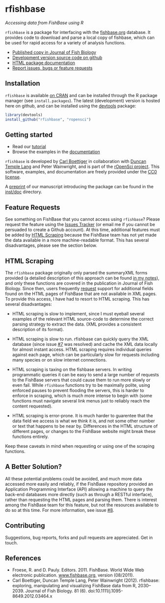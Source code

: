 rfishbase
=========

 _Accessing data from FishBase using R_
 
`rfishbase` is a package for interfacing with the [fishbase.org](http://fishbase.org) database. It provides code to download and parse a local copy of fishbase, which can be used for rapid access for a variety of analysis functions. 

- [Published copy in Journal of Fish Biology](http://dx.doi.org/10.1111/j.1095-8649.2012.03464.x)
- [Development version source code on github](https://github.com/ropensci/rfishbase)
- [HTML package documentation](http://ropensci.github.com/rfishbase/)
- [Report issues, bugs or feature requests](https://github.com/ropensci/rfishbase/issues)

Installation
------------

`rfishbase` is available [on CRAN](http://cran.r-project.org/web/packages/rfishbase/) and can be installed through the R package manager (see `install.packages`).  The latest (development) version is hosted here on github, and can be installed using the [devtools](https://github.com/hadley/devtools) package:

```r
library(devtools)
install_github("rfishbase", "ropensci")
```

Getting started
---------------

- Read our [tutorial](https://github.com/ropensci/rfishbase/blob/master/inst/doc/rfishbase/rfishbase_github.md)
- Browse the examples in the [documentation](http://ropensci.github.com/rfishbase/)


`rfishbase` is developed by [Carl Boettiger](https://github.com/cboettig) in collaboration with [Duncan Temple Lang](https://github.com/duncantl) and Peter Wainwright, and is part of the [rOpenSci project](http://github.com/ropensci).  This software, examples, and documentation are freely provided under the [CC0 license](http://creativecommons.org/publicdomain/zero/1.0/).

A [preprint](https://github.com/ropensci/rfishbase/blob/master/inst/doc/rfishbase/rfishbase_github.md) of our manuscript introducing the package can be found in the [inst/doc](https://github.com/ropensci/rfishbase/tree/master/inst/doc) directory.


Feature Requests
----------------

See something on FishBase that you cannot access using `rfishbase`?  Please request the feature using the [Issues Tracker](https://github.com/ropensci/rfishbase/issues) (or email me if you cannot be persuaded to create a Github account).  At this time, additional features must be added by [HTML Scraping]() because the FishBase team has not yet made the data available in a more machine-readable format.  This has several disadvantages, please see the section below.  

HTML Scraping
-------------

The `rfishbase` package originally only parsed the summaryXML forms provided (a detailed description of this approach can be found [in my notes](http://carlboettiger.info/2011/08/26/fishbase-from-r-some-xml-parsing.html)), and only these functions are covered in the publication in Journal of Fish Biology.  Since then, users frequently [request](https://github.com/ropensci/rfishbase/issues) support for additional fields found on the HTML pages of FishBase that are not available in XML pages.  To provide this access, I have had to resort to HTML scraping.  This has several disadvantages:

- HTML scraping is slow to implement, since I must eyeball several examples of the relevant HTML source-code to determine the correct parsing strategy to extract the data.  (XML provides a consistent description of its format).  

- HTML scraping is slow to run.  rfishbase can quickly query the XML database (since issue [#7](https://github.com/ropensci/rfishbase/issues/7) was resolved) and cache the XML data locally for almost instant access.  HTML scraping requires individual queries against each page, which can be particularly slow for requests including many species or on slow internet connections.  


- HTML scraping is taxing on the fishbase servers.  In writing programmatic queries it can be easy to send a large number of requests to the FishBase servers that could cause them to run more slowly or even fail.  While `rfishbase` functions try to be maximally polite, using enforced pauses to prevent flooding the servers, this is harder to enforce in scraping, which is much more intense to begin with (some functions must navigate several link menus just to reliably reach the content requested).  

- HTML scraping is error-prone.  It is much harder to guarentee that the data field we access is what we think it is, and not some other number or text that happens to be near by.  Differences in the HTML structure of different pages, or changes to the FishBase website might break these functions entirely.  

Keep these caveats in mind when requesting or using one of the scraping functions.  


A Better Solution?
-----------------

All these potential problems could be avoided, and much more data accessed more easily and reliably, if the FishBase repository provided an Application Programming Interface (API) allowing a machine to query the back-end databases more directly (such as through a RESTful interface), rather than requesting the HTML pages and parsing them.  There is interest among the FishBase team for this feature, but not the resources available to do so at this time.  For more information, see issue [#8](https://github.com/ropensci/rfishbase/issues/8).


Contributing
------------

Suggestions, bug reports, forks and pull requests are appreciated.  Get in touch.  


References
----------

* Froese, R. and D. Pauly. Editors. 2011. FishBase. World Wide Web electronic publication. www.fishbase.org, version (08/2011).
* Carl Boettiger, Duncan Temple Lang, Peter Wainwright (2012). rfishbase: exploring, manipulating and visualizing FishBase data from R, 2030–2039. Journal of Fish Biology. 81 (6). doi:10.1111/j.1095-8649.2012.03464.x 

